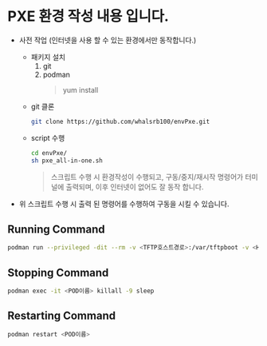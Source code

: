 # PXE 환경 작성 내용 입니다.

* 사전 작업 (인터넷을 사용 할 수 있는 환경에서만 동작합니다.)
   - 패키지 설치
      1. git
      2. podman
         > yum install <Package Name>
   - git 클론
      ```bash
      git clone https://github.com/whalsrb100/envPxe.git
      ```
   - script 수행
     ```bash
     cd envPxe/
     sh pxe_all-in-one.sh
     ```
     > 스크립트 수행 시 환경작성이 수행되고, 구동/중지/재시작 명령어가 터미널에 출력되며, 이후 인터넷이 없어도 잘 동작 합니다.


* 위 스크립트 수행 시 출력 된 명령어를 수행하여 구동을 시킬 수 있습니다.
## Running Command
``` bash
podman run --privileged -dit --rm -v <TFTP호스트경로>:/var/tftpboot -v <HTML호스트경로>:/var/www/localhost/htdocs -p 69:69 -p 67:67 -p 68:68 -p 80:80 --network host --name <POD이름> localhost/mj-alpine-pxe:v1.0
```

## Stopping Command
```bash
podman exec -it <POD이름> killall -9 sleep
```

## Restarting Command
```bash
podman restart <POD이름>
```
